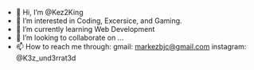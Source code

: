 - 👋 Hi, I’m @Kez2King
- 👀 I’m interested in Coding, Excersice, and Gaming.
- 🌱 I’m currently learning Web Development
- 💞️ I’m looking to collaborate on ...
- 📫 How to reach me through:
                     gmail: markezbjc@gmail.com
                     instagram: @K3z_und3rrat3d

<!---
Kez2King/Kez2King is a ✨ special ✨ repository because its `README.md` (this file) appears on your GitHub profile.
You can click the Preview link to take a look at your changes.
--->
